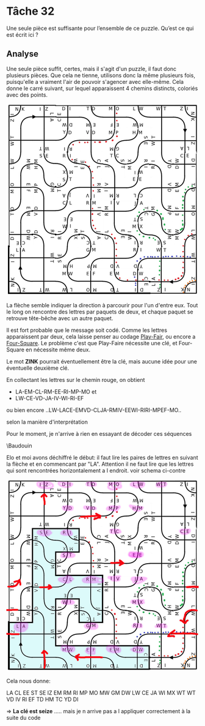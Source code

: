 # Tâche 32

Une seule pièce est suffisante pour l’ensemble de ce puzzle. Qu’est ce qui est écrit ici ?

## Analyse

Une seule pièce suffit, certes, mais il s'agit d'un puzzle, il faut donc plusieurs pièces. Que cela ne tienne, utilisons donc la même plusieurs fois, puisqu'elle a vraiment l'air de pouvoir s'agencer avec elle-même. Cela donne le carré suivant, sur lequel apparaissent 4 chemins distincts, coloriés avec des points.

![Puzzle complete](32-Puzzle.jpg)

La flèche semble indiquer la direction à parcourir pour l'un d'entre eux. Tout le long on rencontre des lettres par paquets de deux, et chaque paquet se retrouve tête-bêche avec un autre paquet.

Il est fort probable que le message soit codé. Comme les lettres apparaissent par deux, cela laisse penser au codage [Play-Fair](https://www.dcode.fr/chiffre-playfair), ou encore a [Four-Square](https://www.dcode.fr/four-squares-cipher). Le problème c'est que Play-Faire nécessite une clé, et Four-Square en nécessite même deux.

Le mot **ZINK** pourrait éventuellement être la clé, mais aucune idée pour une éventuelle deuxième clé.

En collectant les lettres sur le chemin rouge, on obtient

* LA-EM-CL-RM-EE-RI-MP-MO et 
* LW-CE-VD-JA-IV-WI-RI-EF

ou bien encore
..LW-LACE-EMVD-CLJA-RMIV-EEWI-RIRI-MPEF-MO..

selon la manière d'interprétation

Pour le moment, je n'arrive à rien en essayant de décoder ces séquences

\Baudouin

 Elo et moi avons déchiffré le début: il faut lire les paires de lettres en suivant la flèche et en commencant par "LA". Attention il ne faut lire que les lettres qui sont rencontrées horizontalement a l endroit. voir schema ci-contre
 
 ![Puzzle complete2](32-Puzzle2.jpg)
 
 Cela nous donne:
 
 LA CL EE ST SE IZ EM RM RI MP MO MW GM DW LW CE JA WI MX WT WT VD IV RI EF TD HM TC YD DI
 
 => **La clé est seize** ..... mais je n arrive pas a l appliquer correctement à la suite du code
